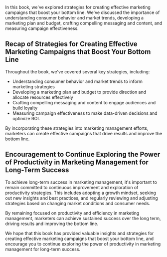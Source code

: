 
In this book, we've explored strategies for creating effective marketing campaigns that boost your bottom line. We've discussed the importance of understanding consumer behavior and market trends, developing a marketing plan and budget, crafting compelling messaging and content, and measuring campaign effectiveness.

Recap of Strategies for Creating Effective Marketing Campaigns that Boost Your Bottom Line
------------------------------------------------------------------------------------------

Throughout the book, we've covered several key strategies, including:

* Understanding consumer behavior and market trends to inform marketing strategies
* Developing a marketing plan and budget to provide direction and allocate resources effectively
* Crafting compelling messaging and content to engage audiences and build loyalty
* Measuring campaign effectiveness to make data-driven decisions and optimize ROI.

By incorporating these strategies into marketing management efforts, marketers can create effective campaigns that drive results and improve the bottom line.

Encouragement to Continue Exploring the Power of Productivity in Marketing Management for Long-Term Success
-----------------------------------------------------------------------------------------------------------

To achieve long-term success in marketing management, it's important to remain committed to continuous improvement and exploration of productivity strategies. This includes adopting a growth mindset, seeking out new insights and best practices, and regularly reviewing and adjusting strategies based on changing market conditions and consumer needs.

By remaining focused on productivity and efficiency in marketing management, marketers can achieve sustained success over the long term, driving results and improving the bottom line.

We hope that this book has provided valuable insights and strategies for creating effective marketing campaigns that boost your bottom line, and encourage you to continue exploring the power of productivity in marketing management for long-term success.
